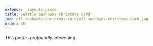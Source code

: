 ```yaml
---
extends: _layouts.piece
title: Seattle Seahawks Christmas Card
img: nfl-seahawks-christmas-card/nfl-seahawks-christmas-card.jpg
order: 16
---
```


This post is *profoundly* interesting.
